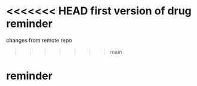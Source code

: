 <<<<<<< HEAD
first version of drug reminder
=======
changes from remote repo
>>>>>>> main
# reminder
